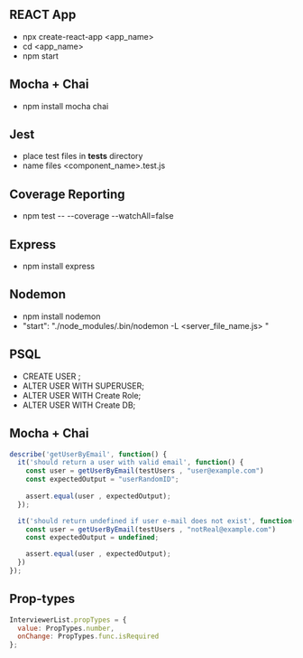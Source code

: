 ## REACT App
- npx create-react-app <app_name>
- cd <app_name>
- npm start 

## Mocha + Chai 
- npm install mocha chai 

## Jest 
- place test files in __tests__ directory 
- name files <component_name>.test.js

## Coverage Reporting 
-  npm test -- --coverage --watchAll=false

## Express 
- npm install express

## Nodemon 
- npm install nodemon
- "start": "./node_modules/.bin/nodemon -L <server_file_name.js> " 

## PSQL 
- CREATE USER <name>;
- ALTER USER <name> WITH SUPERUSER;
- ALTER USER <name> WITH Create Role;
- ALTER USER <name> WITH Create DB;


## Mocha + Chai 
```js
describe('getUserByEmail', function() {
  it('should return a user with valid email', function() {
    const user = getUserByEmail(testUsers , "user@example.com")
    const expectedOutput = "userRandomID";
 
    assert.equal(user , expectedOutput);
  });

  it('should return undefined if user e-mail does not exist', function() {
    const user = getUserByEmail(testUsers , "notReal@example.com")
    const expectedOutput = undefined;

    assert.equal(user , expectedOutput);
  })
});
```

## Prop-types 
```js
InterviewerList.propTypes = {
  value: PropTypes.number,
  onChange: PropTypes.func.isRequired
};
```
